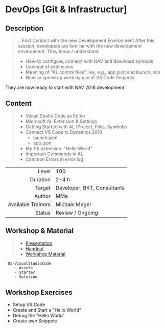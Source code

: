 # DevOps [Git & Infrastructur]

## Description

> ...First Contact with the new Development Environment
> After this session, developers are familiar with the new development environment. They know / understand:

> * How-to configure, connect with NAV and download symbols
> * Concept of extensions
> * Meaning of  "AL control files" like, e.g., app.json and launch.json
> * How-to speed up work by use of VS Code Snippets

They are now ready to start with NAV 2018 development

## Content

> * Visual Studio Code as Editor
> * Microsoft AL Extension & Settings
> * Getting Started with AL (Project, Files, Symbols)
> * Connect VS Code to Dynamics 2018
>   * launch.json
>   * app.json
> * My 1th extension: "Hello World"
> * Important Commands in AL
> * Common Errors in error log

|||
|-:|:-|
|Level|100|
|Duration|2-4 h|
|Target|Developer, BKT, Consultants|
|Author|MMe|
|Available Trainers|Michael Megel|
|Status|Review / Ongoing|

## Workshop & Material

> * [Presentation](../01-VisualStudioCode.pptx)
> * [Handout](01-VisualStudioCode.pdf)
> * [Workshop Material](Starter/)

```code
 01-VisualStudioCode
    - Assets
    - Starter
    - Solution
```

## Workshop Exercises

* Setup VS Code
* Create and Start a "Hello World"
* Debug the "Hello World"
* Create own Snippets